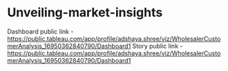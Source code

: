 # Unveiling-market-insights
Dashboard public link -https://public.tableau.com/app/profile/adshaya.shree/viz/WholesalerCustomerAnalysis_16950362840790/Dashboard1
Story public link - https://public.tableau.com/app/profile/adshaya.shree/viz/WholesalerCustomerAnalysis_16950362840790/Dashboard1
